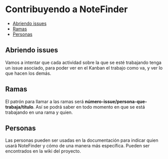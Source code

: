 # Contribuyendo a NoteFinder
- [Abriendo issues](#Abriendo-issues)
- [Ramas](#Ramas)
- [Personas](#Personas)

## Abriendo issues
Vamos a intentar que cada actividad sobre la que se esté trabajando tenga un issue asociado, para poder ver en el Kanban el trabajo como va, y ver lo que hacen los demás.

## Ramas
El patrón para llamar a las ramas será <b>número-issue/persona-que-trabaja/título</b>. Así se podrá saber en todo momento en que se está trabajando en una rama y quien.

## Personas
Las personas pueden ser usadas en la documentación para indicar quien usará NoteFinder y cómo de una manera más específica. Pueden ser encontrados en la wiki del proyecto.